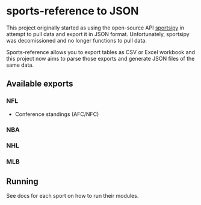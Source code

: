 # sports-reference to JSON

This project originally started as using the open-source API [sportsipy](https://github.com/roclark/sportsipy) in attempt to pull data and export it in JSON format. Unfortunately, sportsipy was decomissioned and no longer functions to pull data.

Sports-reference allows you to export tables as CSV or Excel workbook and this project now aims to parse those exports and generate JSON files of the same data.

## Available exports

### NFL

- Conference standings (AFC/NFC)

### NBA

### NHL

### MLB

## Running

See docs for each sport on how to run their modules.

